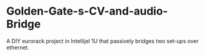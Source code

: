 # Golden-Gate-s-CV-and-audio-Bridge
A DIY eurorack project in Intellijel 1U that passively bridges two set-ups over ethernet.
